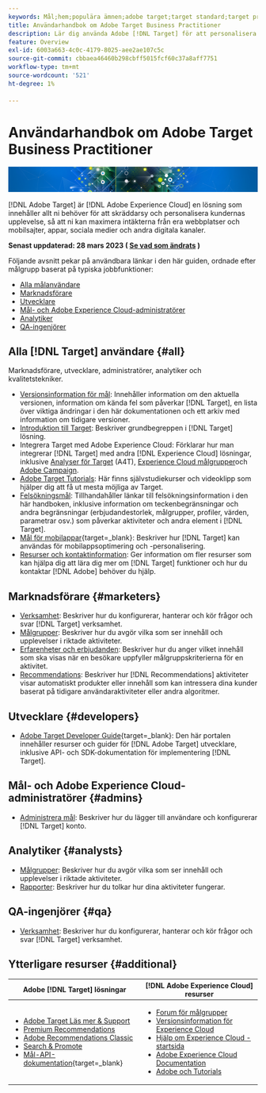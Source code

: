 ```yaml
---
keywords: Mål;hem;populära ämnen;adobe target;target standard;target premium;target documentation;adobe target documentation
title: Användarhandbok om Adobe Target Business Practitioner
description: Lär dig använda Adobe [!DNL Target] för att personalisera kundernas upplevelse och maximera intäkterna på era webbplatser, mobilsajter, appar och andra digitala kanaler.
feature: Overview
exl-id: 6003a663-4c0c-4179-8025-aee2ae107c5c
source-git-commit: cbbaea46460b298cbff5015fcf60c37a8aff7751
workflow-type: tm+mt
source-wordcount: '521'
ht-degree: 1%

---
```


# Användarhandbok om Adobe Target Business Practitioner

![banner](assets/target-home-banner-simple.png)

[!DNL Adobe Target] är [!DNL Adobe Experience Cloud] en lösning som innehåller allt ni behöver för att skräddarsy och personalisera kundernas upplevelse, så att ni kan maximera intäkterna från era webbplatser och mobilsajter, appar, sociala medier och andra digitala kanaler.

**Senast uppdaterad: 28 mars 2023 ( [Se vad som ändrats](r-release-notes/doc-change.md) )**

Följande avsnitt pekar på användbara länkar i den här guiden, ordnade efter målgrupp baserat på typiska jobbfunktioner:

- [Alla målanvändare](#all)
- [Marknadsförare](#marketers)
- [Utvecklare](#developers)
- [Mål- och Adobe Experience Cloud-administratörer](#admins)
- [Analytiker](#analysts)
- [QA-ingenjörer](#qa)

## Alla [!DNL Target] användare {#all}

Marknadsförare, utvecklare, administratörer, analytiker och kvalitetstekniker.

- [Versionsinformation för mål](r-release-notes/release-notes.md): Innehåller information om den aktuella versionen, information om kända fel som påverkar [!DNL Target], en lista över viktiga ändringar i den här dokumentationen och ett arkiv med information om tidigare versioner.
- [Introduktion till Target](c-intro/intro.md): Beskriver grundbegreppen i [!DNL Target] lösning.
- Integrera Target med Adobe Experience Cloud: Förklarar hur man integrerar [!DNL Target] med andra [!DNL Experience Cloud] lösningar, inklusive [Analyser för Target](/help/main/c-integrating-target-with-mac/a4t/a4t.md) (A4T), [Experience Cloud målgrupper](/help/main/c-integrating-target-with-mac/mmp.md)och [Adobe Campaign](/help/main/c-integrating-target-with-mac/campaign-and-target.md).
- [Adobe Target Tutorials](https://experienceleague.adobe.com/docs/target-learn/tutorials/overview.html): Här finns självstudiekurser och videoklipp som hjälper dig att få ut mesta möjliga av Target.
- [Felsökningsmål](r-troubleshooting-target/troubleshooting-target.md): Tillhandahåller länkar till felsökningsinformation i den här handboken, inklusive information om teckenbegränsningar och andra begränsningar (erbjudandestorlek, målgrupper, profiler, värden, parametrar osv.) som påverkar aktiviteter och andra element i [!DNL Target].
- [Mål för mobilappar](https://developer.adobe.com/target/implement/mobile/){target=_blank}: Beskriver hur [!DNL Target] kan användas för mobilappsoptimering och -personalisering.
- [Resurser och kontaktinformation](cmp-resources-and-contact-information.md): Ger information om fler resurser som kan hjälpa dig att lära dig mer om [!DNL Target] funktioner och hur du kontaktar [!DNL Adobe] behöver du hjälp.

## Marknadsförare {#marketers}

- [Verksamhet](c-activities/activities.md): Beskriver hur du konfigurerar, hanterar och kör frågor och svar [!DNL Target] verksamhet.
- [Målgrupper](c-target/target.md): Beskriver hur du avgör vilka som ser innehåll och upplevelser i riktade aktiviteter.
- [Erfarenheter och erbjudanden](c-experiences/experiences.md): Beskriver hur du anger vilket innehåll som ska visas när en besökare uppfyller målgruppskriterierna för en aktivitet.
- [Recommendations](c-recommendations/recommendations.md): Beskriver hur [!DNL Recommendations] aktiviteter visar automatiskt produkter eller innehåll som kan intressera dina kunder baserat på tidigare användaraktiviteter eller andra algoritmer.

## Utvecklare {#developers}

- [Adobe Target Developer Guide](https://developer.adobe.com/target/){target=_blank}: Den här portalen innehåller resurser och guider för [!DNL Adobe Target] utvecklare, inklusive API- och SDK-dokumentation för implementering [!DNL Target].

## Mål- och Adobe Experience Cloud-administratörer {#admins}

- [Administrera mål](administrating-target/administrating-target.md): Beskriver hur du lägger till användare och konfigurerar [!DNL Target] konto.

## Analytiker {#analysts}

- [Målgrupper](c-target/target.md): Beskriver hur du avgör vilka som ser innehåll och upplevelser i riktade aktiviteter.
- [Rapporter](c-reports/reports.md): Beskriver hur du tolkar hur dina aktiviteter fungerar.

## QA-ingenjörer {#qa}

- [Verksamhet](c-activities/activities.md): Beskriver hur du konfigurerar, hanterar och kör frågor och svar [!DNL Target] verksamhet.

## Ytterligare resurser {#additional}

| Adobe [!DNL Target] lösningar | [!DNL Adobe Experience Cloud] resurser |
|--- |--- |
| <ul><li>[Adobe Target Läs mer &amp; Support](https://helpx.adobe.com/support/target.html)</li><li>[Premium Recommendations](c-recommendations/recommendations.md)</li><li>[Adobe Recommendations Classic](/help/main/assets/adobe-recommendations-classic.pdf)</li><li>[Search &amp; Promote](https://experienceleague.adobe.com/docs/search-promote/using/sp-home.html)</li><li>[Mål-API-dokumentation](https://developer.adobe.com/target/){target=_blank}</li></ul> | <ul><li>[Forum för målgrupper](https://forums.adobe.com/community/experience-cloud/marketing-cloud/target)</li><li>[Versionsinformation för Experience Cloud](https://experienceleague.adobe.com/docs/release-notes/experience-cloud/current.html)</li><li>[Hjälp om Experience Cloud - startsida](https://helpx.adobe.com/support/experience-cloud.html)</li><li>[Adobe Experience Cloud Documentation](https://experienceleague.adobe.com/docs/experience-cloud/user-guides/home.html)</li><li>[Adobe och Tutorials](https://helpx.adobe.com/learning.html?promoid=KAUDK)</li></ul> |  |
